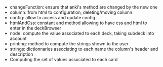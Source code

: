 * changeFunction: ensure that anki's method are changed by the new one
* column: from html to configuration, deleting/moving column
* config: allow to access and update config
* htmlAndCss: constant and method allowing to have css and html to
  enter in the deckBrowser
* node: compute the value associated to each deck, taking subdeck into
  account
* printing: method to compute the strings shown to the user
* strings: dictionnaries associating to each name the column's header
  and description
* Computing the set of values associated to each card
